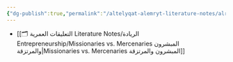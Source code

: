 ```yaml
---
{"dg-publish":true,"permalink":"/altelyqat-alemryt-literature-notes/alryadt-entrepreneurship/alryadt-entrepreneurship/"}
---
```



-  [[🗂️ التعليقات العمرية Literature Notes/الريادة Entrepreneurship/Missionaries vs. Mercenaries المبشرون والمرتزقة\|Missionaries vs. Mercenaries المبشرون والمرتزقة]]

